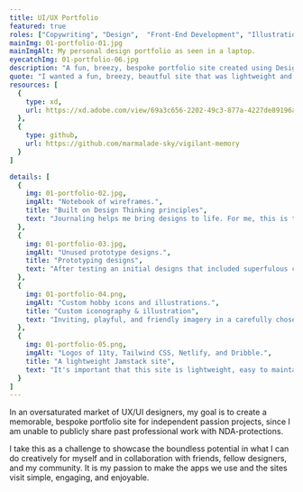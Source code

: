 ```yaml
---
title: UI/UX Portfolio
featured: true
roles: ["Copywriting", "Design",  "Front-End Development", "Illustration"]
mainImg: 01-portfolio-01.jpg
mainImgAlt: My personal design portfolio as seen in a laptop.
eyecatchImg: 01-portfolio-06.jpg
description: "A fun, breezy, bespoke portfolio site created using Design Thinking principles, custom illustration and iconography, and built with Jamstack architecture to deliver a joyful, lightweight experience."
quote: "I wanted a fun, breezy, beautful site that was lightweight and easy to maintain. It reflects who I am as a person and in the work that I do. Reaching out and connecting with the innate creativity in others is special. It's something that generic social hubs cannot provide. There is so much power and satisfaction online exploration. There is power in finding and consuming the content you want, rather than blindly relying on what is served to you via an often exploitative algorithm."
resources: [
  {
    type: xd,
    url: https://xd.adobe.com/view/69a3c656-2202-49c3-877a-4227de89196a-3cf0/
  },
  {
    type: github,
    url: https://github.com/marmalade-sky/vigilant-memory
  }
]

details: [
  { 
    img: 01-portfolio-02.jpg, 
    imgAlt: "Notebook of wireframes.",
    title: "Built on Design Thinking principles",
    text: "Journaling helps me bring designs to life. For me, this is the beginning of the ideation phase. Here I begin UX/UI portfolio research, rough wireframe sketches, and copy drafting. Afterwards, I start prototyping design concepts in Adobe XD and solicit feedback from designers in my network on which designs they preferred and why."
  },
  { 
    img: 01-portfolio-03.jpg,
    imgAlt: "Unused prototype designs.", 
    title: "Prototyping designs",
    text: "After testing an initial designs that included superfulous content that wasn't well received (turns out no one really cares about the books I'm reading), I go back and create two additional designs that focus more on the work I'm doing and the art I'm creating rather than the content I'm consuming."
  },
  { 
    img: 01-portfolio-04.png, 
    imgAlt: "Custom hobby icons and illustrations.",
    title: "Custom iconography & illustration",
    text: "Inviting, playful, and friendly imagery in a carefully chosen color palette is central to this site. It brings humanity and warmth to the ones and zeros of digital art. Every vector-based icon and illustration is hand-crafted in illustrator and scales beautifully on any size device."
  },
  { 
    img: 01-portfolio-05.png,
    imgAlt: "Logos of 11ty, Tailwind CSS, Netlify, and Dribble.",
    title: "A lightweight Jamstack site",
    text: "It's important that this site is lightweight, easy to maintain, and without friction in its use. That means taking just as much care with the code as I do the visual design. Built as a Jamstack site, this portfolio delivers dynamic content with a pre-built front end and leverages the static site generator Eleventy, the Tailwind CSS utility library, Netlify, and the Dribbble API."
  }
]
---
```


In an oversaturated market of UX/UI designers, my goal is to create a memorable, bespoke portfolio site for independent passion projects, since I am unable to publicly share past professional work with NDA-protections. 

I take this as a challenge to showcase the boundless potential in what I can do creatively for myself and in collaboration with friends, fellow designers, and my community. It is my passion to make the apps we use and the sites visit simple, engaging, and enjoyable.